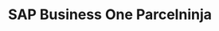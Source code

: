 ---
title: "SAP Business One Parcelninja"
seoTitle: "SAP Business One Parcelninja Integration"
seoDescription: "Integrate SAP Business One with Parcelninja, and you'll be able to automate logistics, simplify the ordering process and save time - and money. Find out more about how a SAP Business One Parcelninja Integration can help your business."
lead: "TBC"
type: "source-fulfillment"
source: "sap"
channel: "parcelninja"
image: "/images/sap-shopify.png"
imageAlt: Parcelninja logo
tags: []
aliases:
---